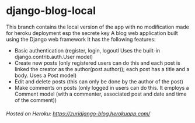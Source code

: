 # django-blog-local
This branch contains the local version of the app with no modification made for heroku deployment esp the secrete key
A blog web application built using the Django web framework
It has the following features:
* Basic authentication (register, login, logoutl Uses the built-in django.contrib.auth.User model)
* Create new posts (only registered users can do this and each post is linked the creator as the author(post.author)); each post has a title and a body. Uses a Post model)
* Edit and delete posts (this can only be done by the author of the post)
* Make comments on posts (only logged in users can do this. It employs a Comment model (with a commenter, associated post and date and time of the comment))

###### Hosted on Heroku: https://zuridjango-blog.herokuapp.com/
